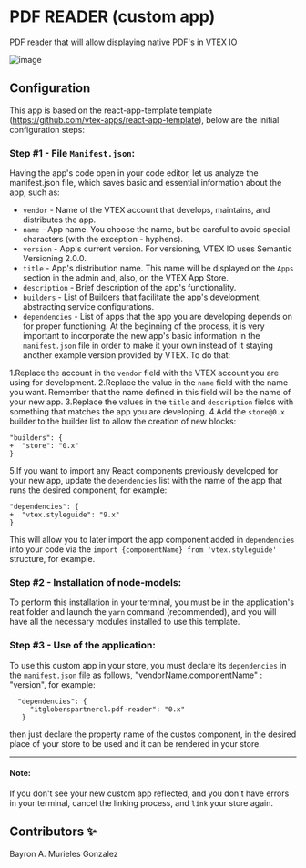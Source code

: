 
# PDF READER (custom app) 

PDF reader that will allow displaying native PDF's in VTEX IO

![image](https://user-images.githubusercontent.com/94867719/197370713-67c5b3ce-6f75-451e-9947-2f28fcde02d0.png)

## Configuration

This app is based on the react-app-template template (https://github.com/vtex-apps/react-app-template), below are the initial configuration steps:

### Step #1 - File `Manifest.json`:

Having the app's code open in your code editor, let us analyze the manifest.json file, which saves basic and essential information about the app, such as:

- `vendor` - Name of the VTEX account that develops, maintains, and distributes the app.
- `name` - App name. You choose the name, but be careful to avoid special characters (with the exception - hyphens).
- `version` - App's current version. For versioning, VTEX IO uses Semantic Versioning 2.0.0.
- `title` - App's distribution name. This name will be displayed on the `Apps` section in the admin and, also, on the VTEX App Store.
- `description` - Brief description of the app's functionality.
- `builders` - List of Builders that facilitate the app's development, abstracting service configurations.
- `dependencies` - List of apps that the app you are developing depends on for proper functioning.
At the beginning of the process, it is very important to incorporate the new app's basic information in the `manifest.json` file in order to make it your own instead of it staying another example version provided by VTEX. To do that:

1.Replace the account in the `vendor` field with the VTEX account you are using for development.
2.Replace the value in the `name` field with the name you want. Remember that the name defined in this field will be the name of your new app.
3.Replace the values in the `title` and `description` fields with something that matches the app you are developing.
4.Add the `store@0.x` builder to the builder list to allow the creation of new blocks:

```
"builders": {
+  "store": "0.x"
}
```
5.If you want to import any React components previously developed for your new app, update the `dependencies` list with the name of the app that runs the desired component, for example:

```
"dependencies": {
+  "vtex.styleguide": "9.x"
}
```
This will allow you to later import the app component added in `dependencies` into your code via the `import {componentName} from 'vtex.styleguide'` structure, for example.

### Step #2 - Installation of node-models:

To perform this installation in your terminal, you must be in the application's reat folder and launch the `yarn` command (recommended), and you will have all the necessary modules installed to use this template.

### Step #3 - Use of the application:

To use this custom app in your store, you must declare its `dependencies` in the `manifest.json` file as follows, "vendorName.componentName" : "version", for example:

```
  "dependencies": {
     "itgloberspartnercl.pdf-reader": "0.x"
   }
```

then just declare the property name of the custos component, in the desired place of your store to be used and it can be rendered in your store.


---- 
#### Note:
If you don't see your new custom app reflected, and you don't have errors in your terminal, cancel the linking process, and `link` your store again.


## Contributors ✨

Bayron A. Murieles Gonzalez

